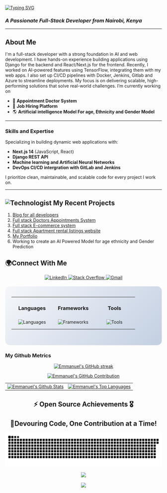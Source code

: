 [![Typing SVG](https://readme-typing-svg.demolab.com?font=Fira+Code&weight=600&size=40&pause=1000&color=55ca27&center=true&width=1100&height=100&lines=👋🏻+Am+Emmanuel+Juma+a+Full+stack+Developer)](https://git.io/typing-svg)


### **_A Passionate Full-Stack Developer from Nairobi, Kenya_**

---

## **About Me**  

I'm a full-stack developer with a strong foundation in AI and web development. I have hands-on experience building applications using Django for the backend and React/Next.js for the frontend. Recently, I worked on AI-powered features using TensorFlow, integrating them with my web apps. I also set up CI/CD pipelines with Docker, Jenkins, Gitlab and Azure to streamline deployments. My focus is on delivering scalable, high-performing solutions that solve real-world challenges.
 I’m currently working on

- 🔭 **Appointment Doctor System**  
- 🌱 **Job Hiring Platform**  
- 🌎 **Artificial intelligence Model For age, Ethnicity and Gender Model**  

---

### **Skills and Expertise**  

Specializing in building dynamic web applications with:  
- **Next.js 14** (JavaScript, React)  
- **Django REST API**  
- **Machine learning and Artificial Neural Networks**  
- **DevOps CI/CD intergration with GitLab and Jenkins**  

I prioritize clean, maintainable, and scalable code for every project I work on.  

---


  ## <img src="https://raw.githubusercontent.com/Tarikul-Islam-Anik/Animated-Fluent-Emojis/master/Emojis/People/Technologist.png" alt="Technologist" width="30" height="30" /> My Recent Projects 
1. [Blog for all developers](https://developers-home.vercel.app/)
2. [Full stack Doctors Appointments System](https://healthcare-project-sepia.vercel.app/)
3. [Full stack E-commerce system](https://e-commerce-market-site.vercel.app/)
4. [Full stack Apartment rental listings website](https://apartments-site-rental.vercel.app/)
5. [My Portfolio](https://my-portfolio-livid-seven-75.vercel.app/)
6. Working to create an AI Powered Model for age ethnicity and Gender Prediction



  ## 🌍Connect With Me

<div align="center">
  <a href="https://www.linkedin.com/in/emmanuel-makau-40a12028b/">
    <img src="https://skillicons.dev/icons?i=linkedin" alt="LinkedIn"/>
  </a>
  <a href="https://stackoverflow.com/users/26565337/emmanuel-makau">
    <img src="https://skillicons.dev/icons?i=stackoverflow" alt="Stack Overflow"/>
  </a>
  <a href="mailto:emmanuelmakau90@gmail.com">
    <img src="https://go-skill-icons.vercel.app/api/icons?i=gmail" alt="Gmail"/>
  </a>
</div>



<div style="text-align: center; background: linear-gradient(135deg, #f5f7fa 0%, #c3cfe2 100%); padding: 20px; border-radius: 15px; margin: 20px auto; max-width: 800px;">
<table><tr><td valign="top" width="33%">

### Languages
<div align="center">  
<!-- <img style="margin: 10px" src="https://skillicons.dev/icons?i=html,css,js,py,c,dart,nodejs,sass,mysql&perline=6" alt="Languages" /> -->
<img style="margin: 10px" src="https://skillicons.dev/icons?i=python,c,html,css,git,js,ts&perline=6" alt="Languages" />
</div>
</td><td valign="top" width="33%">

### Frameworks  
<div align="center">
<!-- <img style="margin: 10px" src="https://skillicons.dev/icons?i=bootstrap,tailwindcss,react,nextjs,django,tensorflow&perline=6," alt="Frameworks" /> -->
<img style="margin: 10px" src="https://skillicons.dev/icons?i=tailwindcss,react,django,nodejs,express,redux,pytorch,sklearn,tensorflow&perline=6" alt="Frameworks" />
</div>
</td><td valign="top" width="33%">

### Tools  
<div align="center">  
<img style="margin: 10px" src="https://skillicons.dev/icons?i=vscode,aws,bash,postman,figma,vite,mongodb,mysql,postgres&perline=6" alt="Tools" />
</div>
</td></tr></table>  <br/> 
 
</div>

### My Github Metrics


<p align="center">
  <a href="https://github.com/Emmanuel10701">
    <img src="https://github-readme-streak-stats.herokuapp.com/?user=Emmanuel10701&theme=chartreuse-dark&border=00FF00&background=1A1B27" alt="Emmanuel's GitHub streak" />
  </a>
</p>

<p align="center">
  <a href="https://github.com/Emmanuel10701">
    <img src="https://github-profile-summary-cards.vercel.app/api/cards/profile-details?username=Emmanuel10701&theme=merko" alt="Emmanuel's GitHub Contribution" />
  </a>
</p>

<table align="center">
  <tr>
    <td valign="top">
        <a href="https://github.com/Emmanuel10701">
            <img alt="Emmanuel's Github Stats" src="https://denvercoder1-github-readme-stats.vercel.app/api?username=Emmanuel10701&show_icons=true&count_private=true&theme=chartreuse-dark&border_color=00FF00&bg_color=1A1B27&title_color=00FF00&icon_color=00FF00" height="192px" width="100%"/>
        </a>
    </td>
    <td valign="top">
        <a href="https://github.com/Emmanuel10701">
            <img alt="Emmanuel's Top Languages" src="https://denvercoder1-github-readme-stats.vercel.app/api/top-langs/?username=Emmanuel10701&langs_count=8&layout=compact&theme=chartreuse-dark&border_color=00FF00&bg_color=1A1B27&title_color=00FF00&icon_color=00FF00" height="192px" width="100%"/>
        </a>
    </td>
  </tr>
</table>





<h2 align="center"> ⚡ Open Source Achievements 🎖️</h2>
<div align="center" style="max-width: 600px; margin: auto;">


## 🐍Devouring Code, One Contribution at a Time!
<!--- Snake Animation -->
![Snake animation](https://github.com/Akarshjha03/Akarshjha03/blob/output/github-snake-dark.svg)

<img src="https://user-images.githubusercontent.com/74038190/212284100-561aa473-3905-4a80-b561-0d28506553ee.gif" width="full">

<p align="center">
     <img src="https://capsule-render.vercel.app/api?type=waving&color=gradient&height=100&section=footer"/>
</p>
